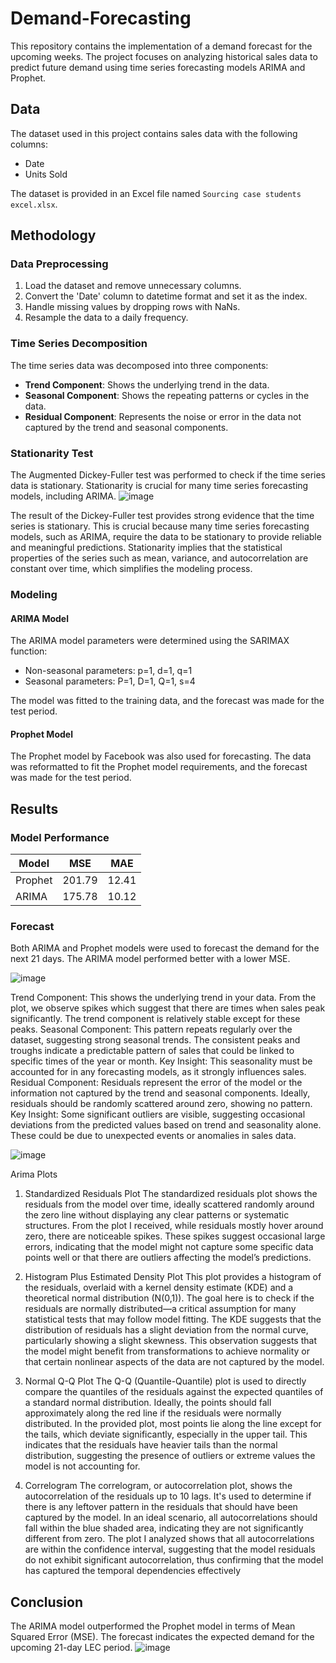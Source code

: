 # Demand-Forecasting
This repository contains the implementation of a demand forecast for the upcoming weeks. The project focuses on analyzing historical sales data to predict future demand using time series forecasting models ARIMA and Prophet.

## Data
The dataset used in this project contains sales data with the following columns:
- Date
- Units Sold

The dataset is provided in an Excel file named `Sourcing case students excel.xlsx`.

## Methodology

### Data Preprocessing
1. Load the dataset and remove unnecessary columns.
2. Convert the 'Date' column to datetime format and set it as the index.
3. Handle missing values by dropping rows with NaNs.
4. Resample the data to a daily frequency.

### Time Series Decomposition
The time series data was decomposed into three components:
- **Trend Component**: Shows the underlying trend in the data.
- **Seasonal Component**: Shows the repeating patterns or cycles in the data.
- **Residual Component**: Represents the noise or error in the data not captured by the trend and seasonal components.

### Stationarity Test
The Augmented Dickey-Fuller test was performed to check if the time series data is stationary. Stationarity is crucial for many time series forecasting models, including ARIMA.
![image](https://github.com/user-attachments/assets/7db4bece-1256-4972-9c3f-97ada17bdf92)

The result of the Dickey-Fuller test provides strong evidence that the time series is stationary. This is crucial because many time series forecasting models, such as ARIMA, require the data to be stationary to provide reliable and meaningful predictions. Stationarity implies that the statistical properties of the series such as mean, variance, and autocorrelation are constant over time, which simplifies the modeling process.
### Modeling

#### ARIMA Model
The ARIMA model parameters were determined using the SARIMAX function:
- Non-seasonal parameters: p=1, d=1, q=1
- Seasonal parameters: P=1, D=1, Q=1, s=4

The model was fitted to the training data, and the forecast was made for the test period.

#### Prophet Model
The Prophet model by Facebook was also used for forecasting. The data was reformatted to fit the Prophet model requirements, and the forecast was made for the test period.

## Results

### Model Performance

| Model   | MSE   | MAE   |
|---------|-------|-------|
| Prophet | 201.79| 12.41 |
| ARIMA   | 175.78| 10.12 |

### Forecast
Both ARIMA and Prophet models were used to forecast the demand for the next 21 days. The ARIMA model performed better with a lower MSE.

 ![image](https://github.com/user-attachments/assets/72044104-a278-4905-95d5-8a9687811398)

Trend Component:
This shows the underlying trend in your data. From the plot, we observe spikes which suggest that there are times when sales peak significantly. The trend component is relatively stable except for these peaks.
Seasonal Component:
This pattern repeats regularly over the dataset, suggesting strong seasonal trends. The consistent peaks and troughs indicate a predictable pattern of sales that could be linked to specific times of the year or month.
Key Insight: This seasonality must be accounted for in any forecasting models, as it strongly influences sales.
Residual Component:
Residuals represent the error of the model or the information not captured by the trend and seasonal components. Ideally, residuals should be randomly scattered around zero, showing no pattern.
Key Insight: Some significant outliers are visible, suggesting occasional deviations from the predicted values based on trend and seasonality alone. These could be due to unexpected events or anomalies in sales data.

![image](https://github.com/user-attachments/assets/e0893e9f-765b-44e5-a81f-f083134f7ce1)

Arima Plots
1. Standardized Residuals Plot
The standardized residuals plot shows the residuals from the model over time, ideally scattered randomly around the zero line without displaying any clear patterns or systematic structures. From the plot I received, while residuals mostly hover around zero, there are noticeable spikes. These spikes suggest occasional large errors, indicating that the model might not capture some specific data points well or that there are outliers affecting the model’s predictions.

2. Histogram Plus Estimated Density Plot
This plot provides a histogram of the residuals, overlaid with a kernel density estimate (KDE) and a theoretical normal distribution (N(0,1)). The goal here is to check if the residuals are normally distributed—a critical assumption for many statistical tests that may follow model fitting. The KDE suggests that the distribution of residuals has a slight deviation from the normal curve, particularly showing a slight skewness. This observation suggests that the model might benefit from transformations to achieve normality or that certain nonlinear aspects of the data are not captured by the model.

3. Normal Q-Q Plot
The Q-Q (Quantile-Quantile) plot is used to directly compare the quantiles of the residuals against the expected quantiles of a standard normal distribution. Ideally, the points should fall approximately along the red line if the residuals were normally distributed. In the provided plot, most points lie along the line except for the tails, which deviate significantly, especially in the upper tail. This indicates that the residuals have heavier tails than the normal distribution, suggesting the presence of outliers or extreme values the model is not accounting for.

4. Correlogram
The correlogram, or autocorrelation plot, shows the autocorrelation of the residuals up to 10 lags. It's used to determine if there is any leftover pattern in the residuals that should have been captured by the model. In an ideal scenario, all autocorrelations should fall within the blue shaded area, indicating they are not significantly different from zero. The plot I analyzed shows that all autocorrelations are within the confidence interval, suggesting that the model residuals do not exhibit significant autocorrelation, thus confirming that the model has captured the temporal dependencies effectively


## Conclusion
The ARIMA model outperformed the Prophet model in terms of Mean Squared Error (MSE). The forecast indicates the expected demand for the upcoming 21-day LEC period.
![image](https://github.com/user-attachments/assets/7fe6e469-2a57-483f-9e8a-6e5ca2e17106)





